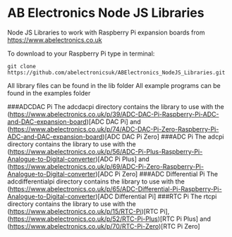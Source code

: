 AB Electronics Node JS Libraries
=====

Node JS Libraries to work with Raspberry Pi expansion boards from https://www.abelectronics.co.uk

To download to your Raspberry Pi type in terminal: 

```
git clone https://github.com/abelectronicsuk/ABElectronics_NodeJS_Libraries.git
```

All library files can be found in the lib folder
All example programs can be found in the examples folder

###ADCDAC Pi
The adcdacpi directory contains the library to use with the (https://www.abelectronics.co.uk/p/39/ADC-DAC-Pi-Raspberry-Pi-ADC-and-DAC-expansion-board)[ADC DAC Pi] and (https://www.abelectronics.co.uk/p/74/ADC-DAC-Pi-Zero-Raspberry-Pi-ADC-and-DAC-expansion-board)[ADC DAC Pi Zero]
###ADC Pi 
The adcpi directory contains the library to use with the (https://www.abelectronics.co.uk/p/56/ADC-Pi-Plus-Raspberry-Pi-Analogue-to-Digital-converter)[ADC Pi Plus] and (https://www.abelectronics.co.uk/p/69/ADC-Pi-Zero-Raspberry-Pi-Analogue-to-Digital-converter)[ADC Pi Zero] 
###ADC Differential Pi
The adcdifferentialpi directory contains the library to use with the (https://www.abelectronics.co.uk/p/65/ADC-Differential-Pi-Raspberry-Pi-Analogue-to-Digital-converter)[ADC Differential Pi]
###RTC Pi
The rtcpi directory contains the library to use with the (https://www.abelectronics.co.uk/p/15/RTC-Pi)[RTC Pi], (https://www.abelectronics.co.uk/p/52/RTC-Pi-Plus)[RTC Pi Plus] and (https://www.abelectronics.co.uk/p/70/RTC-Pi-Zero)[RTC Pi Zero]